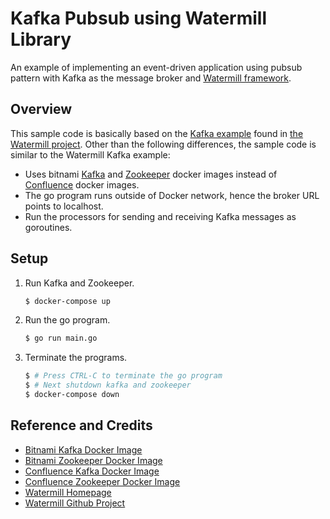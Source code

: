 # Kafka Pubsub using Watermill Library

An example of implementing an event-driven application using pubsub pattern with Kafka as the message broker and [Watermill framework](https://github.com/ThreeDotsLabs/watermill).

## Overview

This sample code is basically based on the [Kafka example](https://github.com/ThreeDotsLabs/watermill/tree/master/_examples/pubsubs/kafka) found in [the Watermill project](https://github.com/ThreeDotsLabs/watermill). Other than the following differences, the sample code is similar to the Watermill Kafka example:

* Uses bitnami [Kafka](https://hub.docker.com/r/bitnami/kafka) and [Zookeeper](https://hub.docker.com/r/bitnami/zookeeper) docker images instead of [Confluence](https://hub.docker.com/u/confluentinc) docker images.
* The go program runs outside of Docker network, hence the broker URL points to localhost.
* Run the processors for sending and receiving Kafka messages as goroutines.

## Setup

1. Run Kafka and Zookeeper.

   ```bash
   $ docker-compose up
   ```

2. Run the go program.

   ```bash
   $ go run main.go
   ```

3. Terminate the programs.

   ```bash
   $ # Press CTRL-C to terminate the go program
   $ # Next shutdown kafka and zookeeper
   $ docker-compose down
   ```

## Reference and Credits

* [Bitnami Kafka Docker Image](https://hub.docker.com/r/bitnami/kafka)
* [Bitnami Zookeeper Docker Image](https://hub.docker.com/r/bitnami/zookeeper)
* [Confluence Kafka Docker Image](https://hub.docker.com/r/confluentinc/cp-kafka)
* [Confluence Zookeeper Docker Image](https://hub.docker.com/r/confluentinc/cp-zookeeper)
* [Watermill Homepage](https://watermill.io/)
* [Watermill Github Project](https://github.com/ThreeDotsLabs/watermill)
